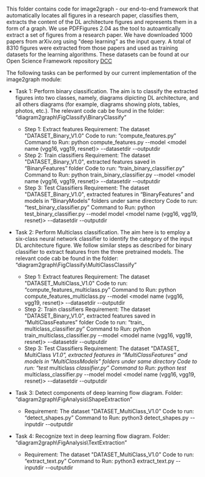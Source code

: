 This folder contains code for image2graph - our end-to-end framework that automatically locates all figures in a research paper, classifies them, extracts the content of the DL architecture figures and represents them in a form of a graph. We use PDFFigures 2.04 as the tool to autoamtically extract a set of figures from a research paper. We have downloaded 1000 papers from arXiv.org using "deep learning" as the input query. A total of 8310 figures were extracted from those papers and used as training datasets for the learning algorithms. These datasets can be found at our Open Science Framework repository  [DCC](https://osf.io/jdhw8/?view_only=f6ed10613af94c6d8050796a30f1568b)

The following tasks can be performed by our current implementation of the image2graph module:

- Task 1: Perform binary classification. The aim is to classify the extracted figures into two classes, namely, diagrams dipicting DL architecture, and all others diagrams (for example, diagrams showing plots, tables, photos, etc.). The relevant code cab be found in the folder: “diagram2graph\FigClassify\BinaryClassify”
	- Step 1: Extract features Requirement: The dataset "DATASET_Binary_V1.0" Code to run: “compute_features.py” Command to Run: python compute_features.py --model <model name (vgg16, vgg19, resnet)> --datasetdir --outputdir
	- Step 2: Train classifiers Requirement: The dataset "DATASET_Binary_V1.0", extracted features saved in “BinaryFeatures” folder Code to run: “train_binary_classifier.py” Command to Run: python train_binary_classifier.py --model <model name (vgg16, vgg19, resnet)> --datasetdir --outputdir
	- Step 3: Test Classifiers Requirement: The dataset "DATASET_Binary_V1.0", extracted features in “BinaryFeatures” and models in “BinaryModels” folders under same directory Code to run: “test_binary_classifier.py” Command to Run: python test_binary_classifier.py --model model <model name (vgg16, vgg19, resnet)> --datasetdir --outputdir

- Task 2: Perform Multiclass classification. The aim here is to employ a six-class neural network classifier to identify the category of the input DL architecture figure. We follow similar steps as described for binary classifier to extract features from the three pretrained models. 
The relevant code cab be found in the folder: “diagram2graph\FigClassify\MultiClassClassify”
	- Step 1: Extract features Requirement: The dataset "DATASET_MultiClass_V1.0" Code to run: “compute_features_multiclass.py” Command to Run: python compute_features_multiclass.py --model <model name (vgg16, vgg19, resnet)> --datasetdir --outputdir
	- Step 2: Train classifiers Requirement: The dataset "DATASET_Binary_V1.0", extracted features saved in “MultiClassFeatures” folder Code to run: “train_ multiclass_classifier.py” Command to Run: python train_multiclass_classifier.py --model <model name (vgg16, vgg19, resnet)> --datasetdir --outputdir
	- Step 3: Test Classifiers Requirement: The dataset "DATASET_ MultiClass  _V1.0", extracted features in “MultiClassFeatures” and models in “MultiClassModels” folders under same directory Code to run: “test_  multiclass  _classifier.py” Command to Run: python test_  multiclass_classifier.py --model model <model name (vgg16, vgg19, resnet)> --datasetdir --outputdir

- Task 3: Detect components of deep learning flow diagram. Folder: “diagram2graph\FigAnalysis\ShapeExtraction”

	- Requirement: The dataset "DATASET_MultiClass_V1.0” Code to run: “detect_shapes.py” Command to Run: python3 detect_shapes.py --inputdir --outputdir

- Task 4: Recognize text in deep learning flow diagram. Folder: “diagram2graph\FigAnalysis\TextExtraction”
	- Requirement: The dataset "DATASET_MultiClass_V1.0” Code to run: “extract_text.py” Command to Run: python3 extract_text.py --inputdir --outputdir
